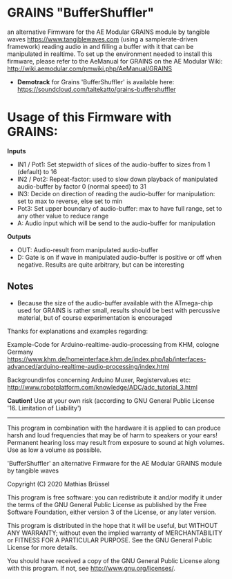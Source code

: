 # GRAINS "BufferShuffler"
an alternative Firmware for the AE Modular GRAINS module by tangible waves https://www.tangiblewaves.com
(using a samplerate-driven framework) reading audio in and filling a buffer with it that can be manipulated in realtime.
To set up the environment needed to install this firmware, please refer to the AeManual for GRAINS on the AE Modular Wiki: http://wiki.aemodular.com/pmwiki.php/AeManual/GRAINS

* __Demotrack__ for Grains 'BufferShuffler' is available here: https://soundcloud.com/taitekatto/grains-buffershuffler

# Usage of this Firmware with GRAINS:

__Inputs__

* IN1 / Pot1: Set stepwidth of slices of the audio-buffer to sizes from 1 (default) to 16
* IN2 / Pot2: Repeat-factor: used to slow down playback of manipulated audio-buffer by factor 0 (normal speed) to 31
* IN3:        Decide on direction of reading the audio-buffer for manipulation: set to max to reverse, else set to min 
* Pot3:       Set upper boundary of audio-buffer: max to have full range, set to any other value to reduce range
* A:          Audio input which will be send to the audio-buffer for manipulation

__Outputs__

* OUT:        Audio-result from manipulated audio-buffer
* D:          Gate is on if wave in manipulated audio-buffer is positive or off when negative. Results are quite arbitrary, but can be interesting

## Notes

* Because the size of the audio-buffer available with the ATmega-chip used for GRAINS is rather small, results should be best with percussive material, but of course experimentation is encouraged

Thanks for explanations and examples regarding:

Example-Code for Arduino-realtime-audio-processing from KHM, cologne Germany 
https://www.khm.de/homeinterface.khm.de/index.php/lab/interfaces-advanced/arduino-realtime-audio-processing/index.html

Backgroundinfos concerning Arduino Muxer, Registervalues etc: 
http://www.robotplatform.com/knowledge/ADC/adc_tutorial_3.html

__Caution!__ Use at your own risk (according to GNU General Public License '16. Limitation of Liability')

-------------------------------------------------------------  

This program in combination with the hardware it is applied to can produce harsh and loud frequencies that may be of harm to speakers or your ears! Permanent hearing loss may result from exposure to sound at high volumes. Use as low a volume as possible.

'BufferShuffler' an alternative Firmware for the AE Modular GRAINS module by tangible waves

Copyright (C) 2020  Mathias Brüssel

This program is free software: you can redistribute it and/or modify
it under the terms of the GNU General Public License as published by
the Free Software Foundation, either version 3 of the License, or
any later version.

This program is distributed in the hope that it will be useful,
but WITHOUT ANY WARRANTY; without even the implied warranty of
MERCHANTABILITY or FITNESS FOR A PARTICULAR PURPOSE.  See the
GNU General Public License for more details.

You should have received a copy of the GNU General Public License
along with this program.  If not, see <http://www.gnu.org/licenses/>.
